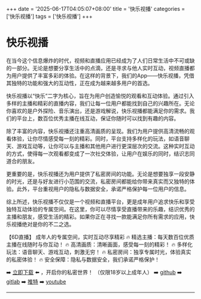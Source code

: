 +++
date = '2025-06-17T04:05:07+08:00'
title = '快乐视播'
categories = ['快乐视播']
tags = ['快乐视播']
+++

# 快乐视播

在当今这个信息爆炸的时代，视频和直播应用已经成为了人们日常生活中不可或缺的一部分。无论是想要分享生活中的点滴，还是寻求与他人实时互动，视频直播都为用户提供了丰富多彩的体验。在这样的背景下，我们的App——快乐视播，凭借其独特的功能和强大的互动性，正在成为越来越多用户的首选。

快乐视播以“快乐”二字为核心，旨在为用户创造愉悦的观看和互动体验。通过引入多样的主播和精彩的直播内容，我们让每一位用户都能找到自己的兴趣所在。无论你喜欢的是户外探险、音乐演出，还是游戏解说，快乐视播都能满足你的需求。我们的平台上，数百位优秀主播在线互动，保证你随时可以找到有趣的内容。

除了丰富的内容，快乐视播还注重高清画质的呈现。我们为用户提供高清流畅的观看体验，让你尽情感受每一刻的精彩。同时，平台支持多样化的玩法，如语音聊天、游戏互动等，让你可以与主播和其他用户进行更深层次的交流。这种实时互动的方式，使得每一次观看都变成了一次社交体验，让用户在娱乐的同时，结识志同道合的朋友。

更重要的是，快乐视播还为用户提供了私密房间的功能。无论是想要独享一段安静的时光，还是与好友进行小范围的交流，私密房间都能给你带来真实而又独特的体验。此外，平台重视用户的隐私与数据安全，承诺严格保护每一位用户的信息。

综上所述，快乐视播不仅仅是一个视频和直播平台，更是成年用户追求快乐和享受独特互动体验的专属空间。在这里，你可以尽情享受直播带来的乐趣，结识优秀的主播和朋友，感受生活的精彩。如果你正在寻找一款能满足你所有需求的应用，快乐视播绝对是你的不二之选。

【6D直播】
成年人的专属空间，实时互动尽享精彩
🔥 精选主播：每天数百位优质主播在线随时与你互动！
🔥 高清画质：清晰画面，感受每一刻的精彩！
🔥 多样化玩法：语音聊天、游戏互动，刺激无穷！
🔥 私密房间：独享专属时光，体验真实的私密体验！
🔥 安全保障：隐私与数据安全，我们承诺严格保护！

➡️ [立即下载](https://down123.s3.ap-east-1.amazonaws.com/down/down.html?channelCode=blog) ⬅️ ，开启你的私密世界！
（仅限18岁以上成年人）
➡️ [github](https://aldult-live.github.io/)
➡️ [gitlab](https://seo-09598d.gitlab.io/)
➡️ [推特](https://x.com/wegame33)
➡️ [youtube](https://www.youtube.com/@6Dlive)

---
